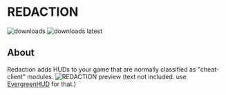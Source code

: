# REDACTION
<img alt="downloads" src="https://img.shields.io/github/downloads/W-OVERFLOW/REDACTION/total?color=F5C400&style=for-the-badge" /> <img alt="downloads latest" src="https://img.shields.io/github/downloads-pre/W-OVERFLOW/REDACTION/latest/total?color=F5C400&style=for-the-badge" />

## About
Redaction adds HUDs to your game that are normally classified as "cheat-client" modules.
![REDACTION preview](https://user-images.githubusercontent.com/45589059/135241198-7f3f4978-0864-4365-942f-a3f4233821ac.png)
(text not included. use [EvergreenHUD](https://modrinth.com/mod/evergreenhud) for that.)

